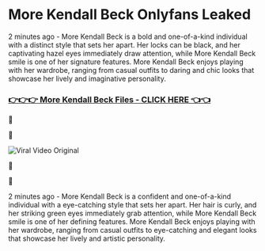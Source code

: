 # More Kendall Beck Onlyfans Leaked

<p>2 minutes ago - More Kendall Beck is a bold and one-of-a-kind individual with a distinct style that sets her apart. Her locks can be black, and her captivating hazel eyes immediately draw attention, while More Kendall Beck smile is one of her signature features. More Kendall Beck enjoys playing with her wardrobe, ranging from casual outfits to daring and chic looks that showcase her lively and imaginative personality.</p><p>
<h3><a href="https://fansleaks.com-getfree.pro/more-kendall-beck" rel="nofollow">👉👉👉 More Kendall Beck Files - CLICK HERE 👈👈</a></h3>
<p>🔻</p>
<p>🔻</p> <p>
<a href="https://fansleaks.com-getfree.pro/more-kendall-beck" rel="nofollow"><img src="https://i.imgur.com/0ZbtXZ5.gif" alt="Viral Video Original" style="max-width: 100%; display: inline-block;" data-target="animated-image.originalImage"></a>
<p>🔻</p>
<p>🔻</p> <p>2 minutes ago - More Kendall Beck is a confident and one-of-a-kind individual with a eye-catching style that sets her apart. Her hair is curly, and her striking green eyes immediately grab attention, while More Kendall Beck smile is one of her defining features. More Kendall Beck enjoys playing with her wardrobe, ranging from casual outfits to eye-catching and elegant looks that showcase her lively and artistic personality.</p>